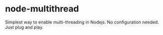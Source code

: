 # node-multithread
Simplest way to enable multi-threading in Nodejs. No configuration needed. Just plug and play. 
